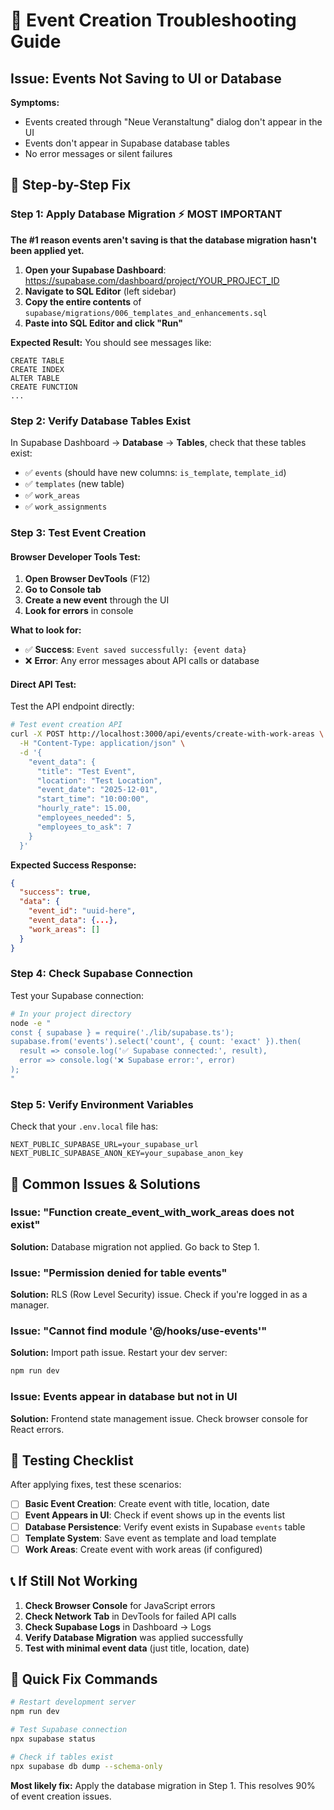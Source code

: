 # 🚨 Event Creation Troubleshooting Guide

## Issue: Events Not Saving to UI or Database

**Symptoms:**
- Events created through "Neue Veranstaltung" dialog don't appear in the UI
- Events don't appear in Supabase database tables
- No error messages or silent failures

## 🎯 **Step-by-Step Fix**

### Step 1: Apply Database Migration ⚡ **MOST IMPORTANT**

**The #1 reason events aren't saving is that the database migration hasn't been applied yet.**

1. **Open your Supabase Dashboard**: https://supabase.com/dashboard/project/YOUR_PROJECT_ID
2. **Navigate to SQL Editor** (left sidebar)
3. **Copy the entire contents** of `supabase/migrations/006_templates_and_enhancements.sql`
4. **Paste into SQL Editor and click "Run"**

**Expected Result:** You should see messages like:
```
CREATE TABLE
CREATE INDEX  
ALTER TABLE
CREATE FUNCTION
...
```

### Step 2: Verify Database Tables Exist

In Supabase Dashboard → **Database** → **Tables**, check that these tables exist:
- ✅ `events` (should have new columns: `is_template`, `template_id`)
- ✅ `templates` (new table)
- ✅ `work_areas` 
- ✅ `work_assignments`

### Step 3: Test Event Creation

#### Browser Developer Tools Test:
1. **Open Browser DevTools** (F12)
2. **Go to Console tab**
3. **Create a new event** through the UI
4. **Look for errors** in console

**What to look for:**
- ✅ **Success**: `Event saved successfully: {event data}`
- ❌ **Error**: Any error messages about API calls or database

#### Direct API Test:
Test the API endpoint directly:

```bash
# Test event creation API
curl -X POST http://localhost:3000/api/events/create-with-work-areas \
  -H "Content-Type: application/json" \
  -d '{
    "event_data": {
      "title": "Test Event",
      "location": "Test Location",
      "event_date": "2025-12-01",
      "start_time": "10:00:00",
      "hourly_rate": 15.00,
      "employees_needed": 5,
      "employees_to_ask": 7
    }
  }'
```

**Expected Success Response:**
```json
{
  "success": true,
  "data": {
    "event_id": "uuid-here",
    "event_data": {...},
    "work_areas": []
  }
}
```

### Step 4: Check Supabase Connection

Test your Supabase connection:

```bash
# In your project directory
node -e "
const { supabase } = require('./lib/supabase.ts');
supabase.from('events').select('count', { count: 'exact' }).then(
  result => console.log('✅ Supabase connected:', result),
  error => console.log('❌ Supabase error:', error)
);
"
```

### Step 5: Verify Environment Variables

Check that your `.env.local` file has:
```
NEXT_PUBLIC_SUPABASE_URL=your_supabase_url
NEXT_PUBLIC_SUPABASE_ANON_KEY=your_supabase_anon_key
```

## 🔧 **Common Issues & Solutions**

### Issue: "Function create_event_with_work_areas does not exist"
**Solution:** Database migration not applied. Go back to Step 1.

### Issue: "Permission denied for table events"
**Solution:** RLS (Row Level Security) issue. Check if you're logged in as a manager.

### Issue: "Cannot find module '@/hooks/use-events'"
**Solution:** Import path issue. Restart your dev server:
```bash
npm run dev
```

### Issue: Events appear in database but not in UI
**Solution:** Frontend state management issue. Check browser console for React errors.

## 🧪 **Testing Checklist**

After applying fixes, test these scenarios:

- [ ] **Basic Event Creation**: Create event with title, location, date
- [ ] **Event Appears in UI**: Check if event shows up in the events list
- [ ] **Database Persistence**: Verify event exists in Supabase `events` table
- [ ] **Template System**: Save event as template and load template
- [ ] **Work Areas**: Create event with work areas (if configured)

## 📞 **If Still Not Working**

1. **Check Browser Console** for JavaScript errors
2. **Check Network Tab** in DevTools for failed API calls  
3. **Check Supabase Logs** in Dashboard → Logs
4. **Verify Database Migration** was applied successfully
5. **Test with minimal event data** (just title, location, date)

## 🎯 **Quick Fix Commands**

```bash
# Restart development server
npm run dev

# Test Supabase connection
npx supabase status

# Check if tables exist
npx supabase db dump --schema-only
```

**Most likely fix:** Apply the database migration in Step 1. This resolves 90% of event creation issues. 